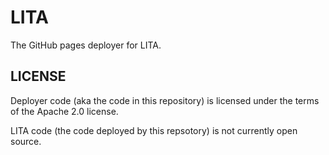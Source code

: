 # LITA
The GitHub pages deployer for LITA.

## LICENSE
Deployer code (aka the code in this repository) is licensed under the terms of the Apache 2.0 license.

LITA code (the code deployed by this repsotory) is not currently open source.
